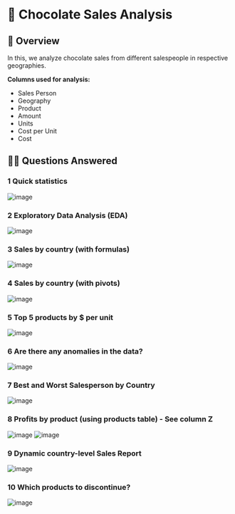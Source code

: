# 🍫 Chocolate Sales Analysis

## 🎯 Overview

In this, we analyze chocolate sales from different salespeople in respective geographies.

**Columns used for analysis:**
- Sales Person	
- Geography	
- Product	
- Amount	
- Units
- Cost per Unit	
- Cost

 ## 👩‍💻 Questions Answered

### 1 Quick statistics
![image](https://github.com/Kanikamittal99/Excel-DataAnalysis/assets/32505627/1058a950-0a89-497c-96cd-40fdba48e70c)

### 2 Exploratory Data Analysis (EDA)
![image](https://github.com/Kanikamittal99/Excel-DataAnalysis/assets/32505627/432b21d8-3d34-4a09-aaf8-35285bc24cf1)

### 3 Sales by country (with formulas)
![image](https://github.com/Kanikamittal99/Excel-DataAnalysis/assets/32505627/72db22ac-0fe3-47cb-aca2-6ed182c07286)

### 4 Sales by country (with pivots)
![image](https://github.com/Kanikamittal99/Excel-DataAnalysis/assets/32505627/93c5c20e-59ea-4aa3-ae61-c991293d8c3f)

### 5 Top 5 products by $ per unit
![image](https://github.com/Kanikamittal99/Excel-DataAnalysis/assets/32505627/f487e2f5-c55f-4bf6-b182-281d09870f2e)

### 6 Are there any anomalies in the data?
![image](https://github.com/Kanikamittal99/Excel-DataAnalysis/assets/32505627/6d9e0eee-34ec-4fe7-b9a3-ca8b2dc9937c)

### 7 Best and Worst Salesperson by Country
![image](https://github.com/Kanikamittal99/Excel-DataAnalysis/assets/32505627/9537bbe2-4251-4966-9b83-0e54abab74e1)

### 8 Profits by product (using products table) - See column Z
![image](https://github.com/Kanikamittal99/Excel-DataAnalysis/assets/32505627/633db03e-d2fd-49fd-8be9-4a1a961ecb58)
![image](https://github.com/Kanikamittal99/Excel-DataAnalysis/assets/32505627/93dda794-251e-4152-a0f8-4a305a2017ef)

### 9 Dynamic country-level Sales Report
![image](https://github.com/Kanikamittal99/Excel-DataAnalysis/assets/32505627/e58fa443-340e-4c39-a69d-fedff6fddf01)

### 10	Which products to discontinue?
![image](https://github.com/Kanikamittal99/Excel-DataAnalysis/assets/32505627/93cebda5-4b4e-4aa4-b2c5-6baf02ff3e1d)


